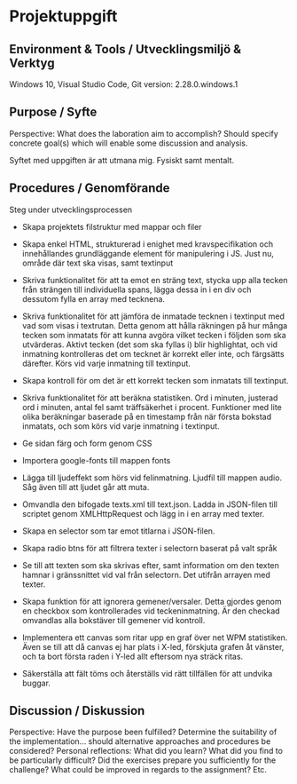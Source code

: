 # Projektuppgift
## Environment & Tools / Utvecklingsmiljö & Verktyg
Windows 10, Visual Studio Code, Git version: 2.28.0.windows.1
## Purpose / Syfte
Perspective: What does the laboration aim to accomplish?
Should specify concrete goal(s) which will enable some discussion and analysis.

Syftet med uppgiften är att utmana mig. Fysiskt samt mentalt.

## Procedures / Genomförande
Steg under utvecklingsprocessen

- Skapa projektets filstruktur med mappar och filer

- Skapa enkel HTML, strukturerad i enighet med kravspecifikation och innehållandes grundläggande element för manipulering i JS. Just nu, område där text ska visas, samt textinput

- Skriva funktionalitet för att ta emot en sträng text, stycka upp alla tecken från strängen till individuella spans, lägga dessa in i en div och dessutom fylla en array med tecknena.

- Skriva funktionalitet för att jämföra de inmatade tecknen i textinput med vad som visas i textrutan. Detta genom att hålla räkningen på hur många tecken som inmatats för att kunna avgöra vilket tecken i följden som ska utvärderas. Aktivt tecken (det som ska fyllas i) blir highlightat, och vid inmatning kontrolleras det om tecknet är korrekt eller inte, och färgsätts därefter. Körs vid varje inmatning till textinput.

- Skapa kontroll för om det är ett korrekt tecken som inmatats till textinput.

- Skriva funktionalitet för att beräkna statistiken. Ord i minuten, justerad ord i minuten, antal fel samt träffsäkerhet i procent. Funktioner med lite olika beräkningar baserade på en timestamp från när första bokstad inmatats, och som körs vid varje inmatning i textinput.

- Ge sidan färg och form genom CSS

- Importera google-fonts till mappen fonts

- Lägga till ljudeffekt som hörs vid felinmatning. Ljudfil till mappen audio. Såg även till att ljudet går att muta.

- Omvandla den bifogade texts.xml till text.json. Ladda in JSON-filen till scriptet genom XMLHttpRequest och lägg in i en array med texter.

- Skapa en selector som tar emot titlarna i JSON-filen.

- Skapa radio btns för att filtrera texter i selectorn baserat på valt språk

- Se till att texten som ska skrivas efter, samt information om den texten hamnar i gränssnittet vid val från selectorn. Det utifrån arrayen med texter.

- Skapa funktion för att ignorera gemener/versaler. Detta gjordes genom en checkbox som kontrollerades vid teckeninmatning. Är den checkad omvandlas alla bokstäver till gemener vid kontroll.

- Implementera ett canvas som ritar upp en graf över net WPM statistiken. Även se till att då canvas ej har plats i X-led, förskjuta grafen åt vänster, och ta bort första raden i Y-led allt eftersom nya sträck ritas.

- Säkerställa att fält töms och återställs vid rätt tillfällen för att undvika buggar.

## Discussion / Diskussion
Perspective: Have the purpose been fulfilled? Determine the suitability of the implementation... should
alternative approaches and procedures be considered?
Personal reflections: What did you learn? What did you find to be particularly difficult? Did the exercises
prepare you sufficiently for the challenge? What could be improved in regards to the assignment? Etc.
